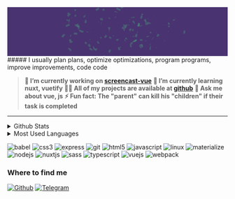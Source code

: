 <img align="center" src="images/header.gif" alt="bruqus" />
##### I usually plan plans, optimize optimizations, program programs, improve improvements, code code

> **🔭 I’m currently working on [screencast-vue](https://github.com/bruqus/screencast-vue)**
> **🌱 I’m currently learning nuxt, vuetify**
> **👨‍💻 All of my projects are available at [github](https://github.com/bruqus)**
> **💬 Ask me about vue, js**
> **⚡ Fun fact: The "parent" can kill his "children" if their task is completed**
---
<details>
  <summary>Github Stats</summary>
  <img align="center" src="https://github-readme-stats.vercel.app/api?username=bruqus&show_icons=true&title_color=79ff97&icon_color=79ff97&text_color=fff&bg_color=000" alt="bruqus" />
</details>
<details>
	<summary>Most Used Languages</summary>
	<img align="center" src="https://github-readme-stats.vercel.app/api/top-langs/?username=bruqus&layout=compact&hide=html&title_color=79ff97&text_color=fff&bg_color=000" alt="bruqus" />
</details>

<p align="left"><img src="https://www.vectorlogo.zone/logos/babeljs/babeljs-icon.svg" alt="babel" width="40" height="40"/> <img src="https://devicons.github.io/devicon/devicon.git/icons/css3/css3-original-wordmark.svg" alt="css3" width="40" height="40"/> <img src="https://devicons.github.io/devicon/devicon.git/icons/express/express-original-wordmark.svg" alt="express" width="40" height="40"/> <img src="https://www.vectorlogo.zone/logos/git-scm/git-scm-icon.svg" alt="git" width="40" height="40"/> <img src="https://devicons.github.io/devicon/devicon.git/icons/html5/html5-original-wordmark.svg" alt="html5" width="40" height="40"/> <img src="https://devicons.github.io/devicon/devicon.git/icons/javascript/javascript-original.svg" alt="javascript" width="40" height="40"/> <img src="https://devicons.github.io/devicon/devicon.git/icons/linux/linux-original.svg" alt="linux" width="40" height="40"/> <img src="https://raw.githubusercontent.com/prplx/svg-logos/5585531d45d294869c4eaab4d7cf2e9c167710a9/svg/materialize.svg" alt="materialize" width="40" height="40"/> <img src="https://devicons.github.io/devicon/devicon.git/icons/nodejs/nodejs-original-wordmark.svg" alt="nodejs" width="40" height="40"/> <img src="https://www.vectorlogo.zone/logos/nuxtjs/nuxtjs-icon.svg" alt="nuxtjs" width="40" height="40"/> <img src="https://devicons.github.io/devicon/devicon.git/icons/sass/sass-original.svg" alt="sass" width="40" height="40"/> <img src="https://devicons.github.io/devicon/devicon.git/icons/typescript/typescript-original.svg" alt="typescript" width="40" height="40"/> <img src="https://devicons.github.io/devicon/devicon.git/icons/vuejs/vuejs-original-wordmark.svg" alt="vuejs" width="40" height="40"/> <img src="https://devicons.github.io/devicon/devicon.git/icons/webpack/webpack-original.svg" alt="webpack" width="40" height="40"/></p>

<h3>Where to find me</h3>
<p>
	<a href="https://github.com/bruqus" target="_blank"><img alt="Github" src="https://img.shields.io/badge/GitHub-%2312100E.svg?&style=for-the-badge&logo=Github&logoColor=white" /></a>
	<a href="https://t.me/NikitaBruq" target="_blank"><img alt="Telegram" src="https://img.shields.io/badge/telegram-%2312100E.svg?&style=for-the-badge&logo=telegram&logoColor=white" /></a>
</p>


